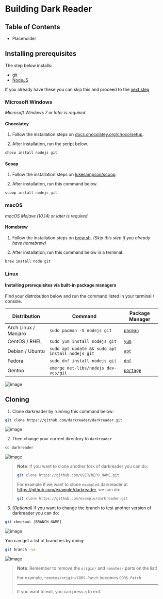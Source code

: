 # Building Dark Reader

## Table of Contents

- Placeholder

## Installing prerequisites

The step below installs:

- [git](https://git-scm.com/)
- [NodeJS](https://nodejs.org/)

If you already have these you can skip this and proceed to the [next step](#placeholder)

### Microsoft Windows

_Microsoft Windows 7 or later is required_

#### Chocolatey

1. Follow the installation steps on [docs.chocolatey.org/choco/setup](https://docs.chocolatey.org/en-us/choco/setup).

2. After installation, run the script below.

```ps1
choco install nodejs git
```

#### Scoop

1. Follow the installation steps on [lukesampson/scoop](https://github.com/lukesampson/scoop).

2. After installation, run this command below.

```ps1
scoop install nodejs git
```

### macOS

_macOS Mojave (10.14) or later is required_

#### Homebrew

1. Follow the installation steps on [brew.sh](https://brew.sh/).  _(Skip this step if you already have homebrew)_
 
2. After installation, run this command below in a terminal.

```bash
brew install node git
```

### Linux

#### Installing prerequisites via built-in package managers

Find your distrobution below and run the command listed in your terminal / console.

| Distribution         | Command                                          | Package Manager                                               |
|----------------------|--------------------------------------------------|---------------------------------------------------------------|
| Arch Linux / Manjaro | `sudo pacman -S nodejs git`                      | [`pacman`](https://wiki.archlinux.org/title/Pacman)           |
| CentOS / RHEL        | `sudo yum install nodejs git`                    | [`yum`](https://en.wikipedia.org/wiki/Yum_(software))         |
| Debian / Ubuntu      | `sudo apt update && sudo apt install nodejs git` | [`apt`](https://en.wikipedia.org/wiki/APT_(software))         |
| Fedora               | `sudo dnf install nodejs git`                    | [`dnf`](https://docs.fedoraproject.org/en-US/quick-docs/dnf/) |
| Gentoo               | `emerge net-libs/nodejs dev-vcs/git`             | [`portage`](https://wiki.gentoo.org/wiki/Portage)             |

![image](https://user-images.githubusercontent.com/66189242/137605819-cb8f1971-9297-4d66-a46a-5c47cdfbd7f0.png)



## Cloning

1. Clone darkreader by running this command below:

```sh
git clone https://github.com/darkreader/darkreader.git
```

![image](https://user-images.githubusercontent.com/66189242/126913195-4d517b8d-8766-49a1-b85f-e908999fe50e.png)

2. Then change your current directory to `darkreader`

```sh
cd darkreader
```

![image](https://user-images.githubusercontent.com/66189242/126913398-971f800f-bdad-495c-aac8-452d42a2f70f.png)


> **Note**: If you want to clone another fork of darkreader you can do:
> ```sh
> git clone https://github.com/USER/REPO_NAME.git
> ```
>
> For example if we want to clone `example`s darkreader at https://github.com/example/darkreader, we can do:
> ```sh
> git clone https://github.com/example/darkreader.git
> ```


3. *(Optional)* If you want to change the branch to test another version of darkreader you can do:
 
```sh
git checkout [BRANCH NAME]
```

![image](https://user-images.githubusercontent.com/66189242/126913746-a4ade6ab-96d1-41b0-ab6c-2409f5155107.png)


You can get a list of branches by doing:

```sh
git branch -va
```
 
![image](https://user-images.githubusercontent.com/66189242/126913646-d9c9c76d-248b-4edc-bb37-4b41a660bdb5.png)

> **Note**: Remember to remove the `origin/` and `remotes/` parts on the list!
> 
> For example, `remotes/origin/CORS-Patch` becomes `CORS-Patch`
> 
> ---
> 
> If you want to exit, you can press `q` to exit.
